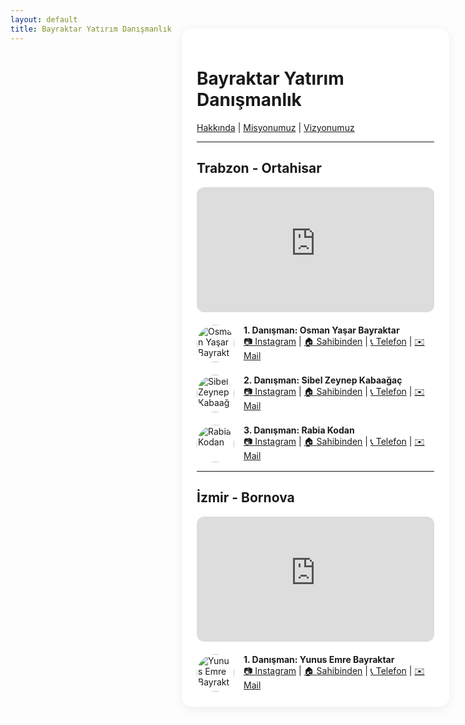 ```yaml
---
layout: default
title: Bayraktar Yatırım Danışmanlık
---
```


<div style="width:380px; position:fixed; right:30px; top:100px; background:#fff; box-shadow:0 4px 16px #0001; border-radius:16px; padding:24px; z-index:100; max-height:calc(100vh - 120px); overflow:auto;">

# Bayraktar Yatırım Danışmanlık

[Hakkında](hakkinda.html) | [Misyonumuz](misyon.html) | [Vizyonumuz](vizyon.html)

---

## Trabzon - Ortahisar

<iframe src="https://maps.google.com/maps?q=Ortahisar%2C%20Trabzon&t=&z=13&ie=UTF8&iwloc=&output=embed" width="100%" height="200" frameborder="0" style="border-radius: 12px;"></iframe>

<div style="margin-top: 20px;">
  <div style="display: flex; margin-bottom: 20px;">
    <img src="assets/osman.jpg" alt="Osman Yaşar Bayraktar" style="width:60px;height:60px;border-radius:50%;margin-right:15px;">
    <div>
      <strong>1. Danışman: Osman Yaşar Bayraktar</strong><br>
      <a href="#">📷 Instagram</a> |
      <a href="#">🏠 Sahibinden</a> |
      <a href="tel:+90...">📞 Telefon</a> |
      <a href="mailto:osman@example.com">✉️ Mail</a>
    </div>
  </div>

  <div style="display: flex; margin-bottom: 20px;">
    <img src="assets/sibel.jpg" alt="Sibel Zeynep Kabaağaç" style="width:60px;height:60px;border-radius:50%;margin-right:15px;">
    <div>
      <strong>2. Danışman: Sibel Zeynep Kabaağaç</strong><br>
      <a href="#">📷 Instagram</a> |
      <a href="#">🏠 Sahibinden</a> |
      <a href="tel:+90...">📞 Telefon</a> |
      <a href="mailto:sibel@example.com">✉️ Mail</a>
    </div>
  </div>

  <div style="display: flex;">
    <img src="assets/rabia.jpg" alt="Rabia Kodan" style="width:60px;height:60px;border-radius:50%;margin-right:15px;">
    <div>
      <strong>3. Danışman: Rabia Kodan</strong><br>
      <a href="#">📷 Instagram</a> |
      <a href="#">🏠 Sahibinden</a> |
      <a href="tel:+90...">📞 Telefon</a> |
      <a href="mailto:rabia@example.com">✉️ Mail</a>
    </div>
  </div>
</div>

---

## İzmir - Bornova

<iframe src="https://maps.google.com/maps?q=Bornova%2C%20İzmir&t=&z=13&ie=UTF8&iwloc=&output=embed" width="100%" height="200" frameborder="0" style="border-radius: 12px;"></iframe>

<div style="margin-top: 20px;">
  <div style="display: flex;">
    <img src="assets/yunus.jpg" alt="Yunus Emre Bayraktar" style="width:60px;height:60px;border-radius:50%;margin-right:15px;">
    <div>
      <strong>1. Danışman: Yunus Emre Bayraktar</strong><br>
      <a href="#">📷 Instagram</a> |
      <a href="#">🏠 Sahibinden</a> |
      <a href="tel:+90...">📞 Telefon</a> |
      <a href="mailto:yunus@example.com">✉️ Mail</a>
    </div>
  </div>
</div>

</div>
